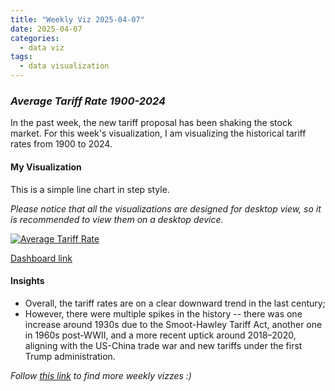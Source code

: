 ```yaml
---
title: "Weekly Viz 2025-04-07"
date: 2025-04-07
categories:
  - data viz
tags:
  - data visualization
---
```


### *Average Tariff Rate 1900-2024*

In the past week, the new tariff proposal has been shaking the stock market. For this week's visualization, I am visualizing the historical tariff rates from 1900 to 2024.  

#### My Visualization

This is a simple line chart in step style.    

*Please notice that all the visualizations are designed for desktop view, so it is recommended to view them on a desktop device.*  

<div class='tableauPlaceholder' id='viz1744088535364' style='position: relative'>
  <noscript><a href='#'>
    <img alt='Average Tariff Rate ' src='https:&#47;&#47;public.tableau.com&#47;static&#47;images&#47;20&#47;20250407AverageTariffRate1900-2024&#47;AverageTariffRate&#47;1_rss.png' style='border: none' />
  </a></noscript>
  <object class='tableauViz'  style='display:none;'>
    <param name='host_url' value='https%3A%2F%2Fpublic.tableau.com%2F' />
    <param name='embed_code_version' value='3' />
    <param name='site_root' value='' />
    <param name='name' value='20250407AverageTariffRate1900-2024&#47;AverageTariffRate' />
    <param name='tabs' value='no' />
    <param name='toolbar' value='yes' />
    <param name='static_image' value='https:&#47;&#47;public.tableau.com&#47;static&#47;images&#47;20&#47;20250407AverageTariffRate1900-2024&#47;AverageTariffRate&#47;1.png' />
    <param name='animate_transition' value='yes' />
    <param name='display_static_image' value='yes' />
    <param name='display_spinner' value='yes' />
    <param name='display_overlay' value='yes' />
    <param name='display_count' value='yes' />
    <param name='language' value='en-US' />
  </object></div>     
  <script type='text/javascript'>           
    var divElement = document.getElementById('viz1744088535364');          
    var vizElement = divElement.getElementsByTagName('object')[0];        
    if ( divElement.offsetWidth > 800 ) { vizElement.style.width='800px';vizElement.style.height='627px';} else if ( divElement.offsetWidth > 500 ) { vizElement.style.width='800px';vizElement.style.height='627px';} else { vizElement.style.width='100%';vizElement.style.height='727px';}     
    var scriptElement = document.createElement('script');      
    scriptElement.src = 'https://public.tableau.com/javascripts/api/viz_v1.js';     
    vizElement.parentNode.insertBefore(scriptElement, vizElement);    
  </script>

[Dashboard link](https://public.tableau.com/views/20250407AverageTariffRate1900-2024/AverageTariffRate?:language=en-US&:sid=&:redirect=auth&:display_count=n&:origin=viz_share_link)

#### Insights
* Overall, the tariff rates are on a clear downward trend in the last century;
* However, there were multiple spikes in the history -- there was one increase around 1930s due to the Smoot-Hawley Tariff Act, another one in 1960s post-WWII, and a more recent uptick around 2018–2020, aligning with the US-China trade war and new tariffs under the first Trump administration.  
  

*Follow [this link](https://yudong-94.github.io/personal-website/project/WeeklyViz2025/) to find more weekly vizzes :)*
